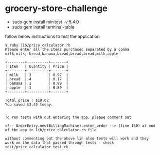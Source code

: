 # grocery-store-challenge

- sudo gem install minitest -v 5.4.0
- sudo gem install terminal-table

follow below instructions to test the application

```
$ ruby lib/price_calculator.rb
Please enter all the items purchased separated by a comma
milk,milk, bread,banana,bread,bread,bread,milk,apple

+--------+----------+-------+
| Item   | Quantity | Price |
+--------+----------+-------+
| milk   | 3        | 8.97  |
| bread  | 4        | 8.17  |
| banana | 1        | 0.99  |
| apple  | 1        | 0.89  |
+--------+----------+-------+

Total price : $19.02
You saved $3.45 today.


To run tests with out entering the app, please comment out

<!-- OrderEntry.new(BillingMachine).enter_order --> (line 150) at end of the app in lib/price_calculator.rb file

without commenting out the above lin also tests will work and they work on the data that passed through tests - check test/price_calculator_test.rb

```
